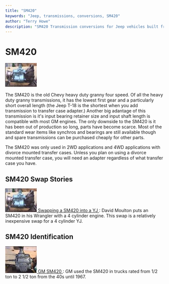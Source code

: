 ```yaml
---
title: "SM420"
keywords: "Jeep, transmissions, conversions, SM420"
author: "Terry Howe"
description: "SM420 Transmission conversions for Jeep vehicles built from 1941 until the present including military, CJ, YJ, TJ, and other models."
---
```

# SM420

[![Transfer case adapter, transmission, bell housing](../../img/transmission/upgrades/sm420yj/trans20_.jpg)](../../img/transmission/upgrades/sm420yj/trans20.jpg)

The SM420 is the old Chevy heavy duty granny four speed. Of all the heavy duty granny transmissions, it has the lowest first gear and a particularly short overall length (the Jeep T-18 is the shortest when you add transmission to transfer case adapter.) Another big adantage of this transmission is it's input bearing retainer size and input shaft length is compatible with most GM engines. The only downside to the SM420 is it has been out of production so long, parts have become scarce. Most of the standard wear items like synchros and bearings are still available though and spare transmissions can be purchased cheaply for other parts.

The SM420 was only used in 2WD applications and 4WD applications with divorce mounted transfer cases. Unless you plan on using a divorce mounted transfer case, you will need an adapter regardless of what transfer case you have.

## SM420 Swap Stories

![sm420](../../img/transmission/upgrades/sm420yj/trans20_.jpg)[ Swapping a SM420 into a YJ ](sm420yj/index.md): David Moulton puts an SM420 in his Wrangler with a 4 cylinder engine. This swap is a relatively inexpensive swap for a 4 cylinder YJ.

## SM420 Identification

![sm420](../../img/transmission/upgrades/sm420/4202_.jpg)[ GM SM420 ](gm/gmsm420id.md): GM used the SM420 in trucks rated from 1/2 ton to 2 1/2 ton from the 40s until 1967.